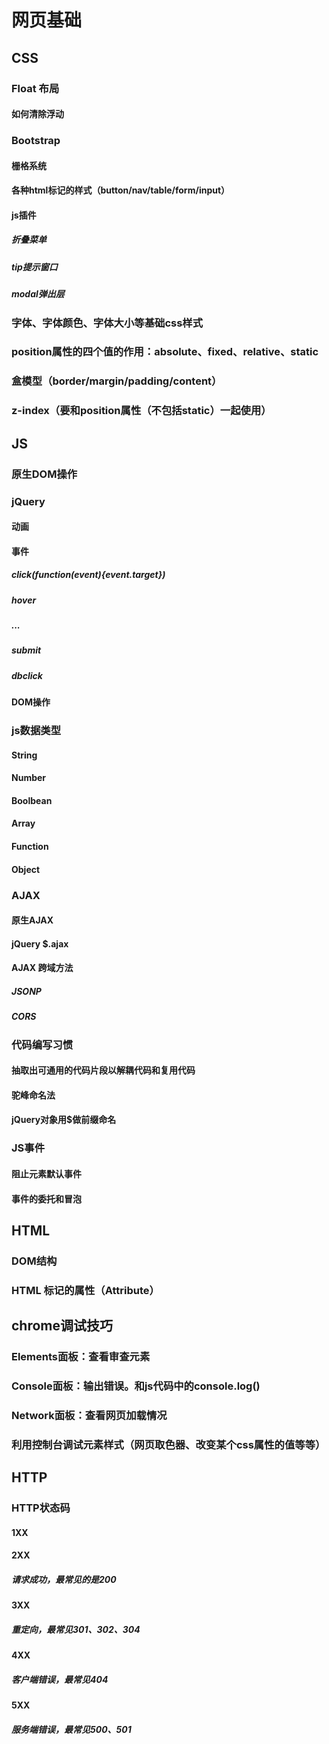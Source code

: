 # 网页基础

## CSS

### Float 布局

#### 如何清除浮动

### Bootstrap

#### 栅格系统

#### 各种html标记的样式（button/nav/table/form/input）

#### js插件

##### 折叠菜单

##### tip提示窗口

##### modal弹出层

### 字体、字体颜色、字体大小等基础css样式

### position属性的四个值的作用：absolute、fixed、relative、static

### 盒模型（border/margin/padding/content）

### z-index（要和position属性（不包括static）一起使用）

## JS

### 原生DOM操作

### jQuery

#### 动画

#### 事件

##### click(function(event){event.target})

##### hover

##### ...

##### submit

##### dbclick

#### DOM操作

### js数据类型

#### String

#### Number

#### Boolbean

#### Array

#### Function

#### Object

### AJAX

#### 原生AJAX

#### jQuery $.ajax

#### AJAX 跨域方法

##### JSONP

##### CORS

### 代码编写习惯

#### 抽取出可通用的代码片段以解耦代码和复用代码

#### 驼峰命名法

#### jQuery对象用$做前缀命名

### JS事件

#### 阻止元素默认事件

#### 事件的委托和冒泡

## HTML

### DOM结构

### HTML 标记的属性（Attribute）

## chrome调试技巧

### Elements面板：查看审查元素

### Console面板：输出错误。和js代码中的console.log()

### Network面板：查看网页加载情况

### 利用控制台调试元素样式（网页取色器、改变某个css属性的值等等）

## HTTP

### HTTP状态码

#### 1XX

#### 2XX

##### 请求成功，最常见的是200

#### 3XX

##### 重定向，最常见301、302、304

#### 4XX

##### 客户端错误，最常见404 

#### 5XX

##### 服务端错误，最常见500、501
